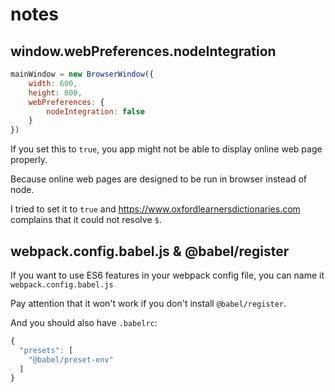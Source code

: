 # notes

## window.webPreferences.nodeIntegration

```js
mainWindow = new BrowserWindow({
    width: 600,
    height: 800,
    webPreferences: {
        nodeIntegration: false
    }
})
```

If you set this to `true`, you app might not be able to display online web page properly.

Because online web pages are designed to be run in browser instead of node.

I tried to set it to `true` and https://www.oxfordlearnersdictionaries.com complains that it could not resolve `$`.


## webpack.config.babel.js & @babel/register

If you want to use ES6 features in your webpack config file, you can name it `webpack.config.babel.js`

Pay attention that it won't work if you don't install `@babel/register`.

And you should also have `.babelrc`:

```js
{
  "presets": [
    "@babel/preset-env"
  ]
}
```
